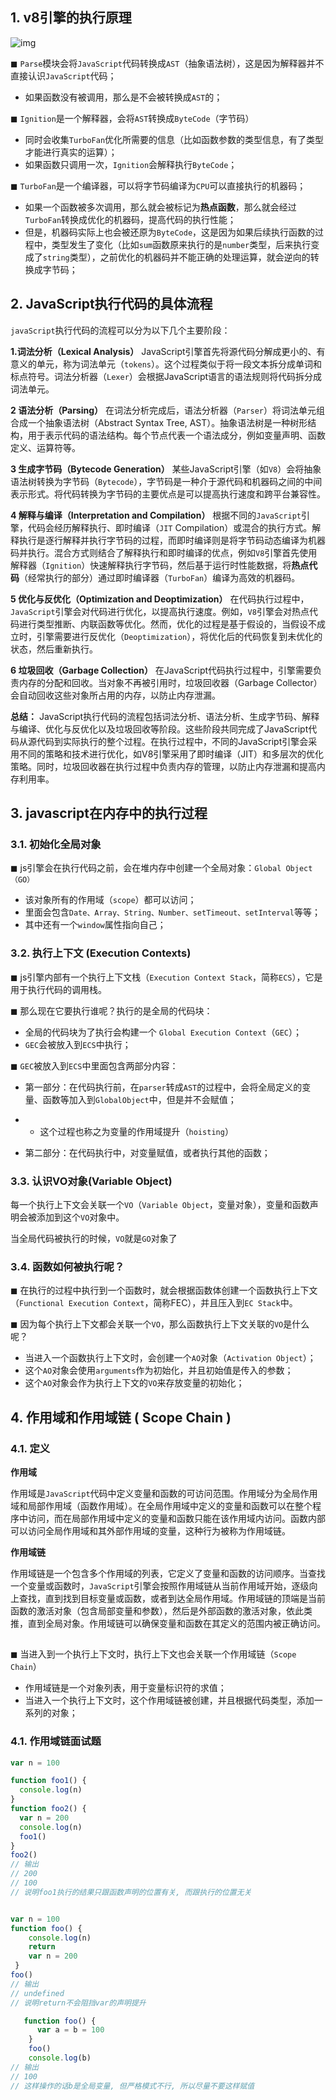 ## 1. v8引擎的执行原理

![img](https://cdn.nlark.com/yuque/0/2023/png/29006943/1681437539783-c73e472f-96f8-4163-8ffa-672e73798bc9.png)

◼ `Parse`模块会将`JavaScript`代码转换成`AST`（抽象语法树），这是因为解释器并不直接认识`JavaScript`代码；

- 如果函数没有被调用，那么是不会被转换成`AST`的；

◼ `Ignition`是一个解释器，会将`AST`转换成`ByteCode`（字节码）

- 同时会收集`TurboFan`优化所需要的信息（比如函数参数的类型信息，有了类型才能进行真实的运算）；
- 如果函数只调用一次，`Ignition`会解释执行`ByteCode`；

◼ `TurboFan`是一个编译器，可以将字节码编译为`CPU`可以直接执行的机器码；

- 如果一个函数被多次调用，那么就会被标记为**热点函数**，那么就会经过`TurboFan`转换成优化的机器码，提高代码的执行性能；
-  但是，机器码实际上也会被还原为`ByteCode`，这是因为如果后续执行函数的过程中，类型发生了变化（比如`sum`函数原来执行的是`number`类型，后来执行变成了`string`类型），之前优化的机器码并不能正确的处理运算，就会逆向的转换成字节码；



## 2. JavaScript执行代码的具体流程

`javaScript`执行代码的流程可以分为以下几个主要阶段：

**1.词法分析（Lexical Analysis）**
JavaScript引擎首先将源代码分解成更小的、有意义的单元，称为词法单元（`tokens`）。这个过程类似于将一段文本拆分成单词和标点符号。词法分析器（`Lexer`）会根据JavaScript语言的语法规则将代码拆分成词法单元。

**2 语法分析（Parsing）**
在词法分析完成后，语法分析器（`Parser`）将词法单元组合成一个抽象语法树（Abstract Syntax Tree, AST）。抽象语法树是一种树形结构，用于表示代码的语法结构。每个节点代表一个语法成分，例如变量声明、函数定义、运算符等。

**3 生成字节码（Bytecode Generation）**
某些JavaScript引擎（如`V8`）会将抽象语法树转换为字节码（`Bytecode`），字节码是一种介于源代码和机器码之间的中间表示形式。将代码转换为字节码的主要优点是可以提高执行速度和跨平台兼容性。

**4 解释与编译（Interpretation and Compilation）**
根据不同的`JavaScript`引擎，代码会经历解释执行、即时编译（`JIT` Compilation）或混合的执行方式。解释执行是逐行解释并执行字节码的过程，而即时编译则是将字节码动态编译为机器码并执行。混合方式则结合了解释执行和即时编译的优点，例如`V8`引擎首先使用解释器（`Ignition`）快速解释执行字节码，然后基于运行时性能数据，将**热点代码**（经常执行的部分）通过即时编译器（`TurboFan`）编译为高效的机器码。

**5 优化与反优化（Optimization and Deoptimization）**
在代码执行过程中，`JavaScript`引擎会对代码进行优化，以提高执行速度。例如，`V8`引擎会对热点代码进行类型推断、内联函数等优化。然而，优化的过程是基于假设的，当假设不成立时，引擎需要进行反优化（`Deoptimization`），将优化后的代码恢复到未优化的状态，然后重新执行。

**6 垃圾回收（Garbage Collection）**
在JavaScript代码执行过程中，引擎需要负责内存的分配和回收。当对象不再被引用时，垃圾回收器（Garbage Collector）会自动回收这些对象所占用的内存，以防止内存泄漏。

**总结：**
JavaScript执行代码的流程包括词法分析、语法分析、生成字节码、解释与编译、优化与反优化以及垃圾回收等阶段。这些阶段共同完成了JavaScript代码从源代码到实际执行的整个过程。在执行过程中，不同的JavaScript引擎会采用不同的策略和技术进行优化，如V8引擎采用了即时编译（JIT）和多层次的优化策略。同时，垃圾回收器在执行过程中负责内存的管理，以防止内存泄漏和提高内存利用率。






## 3. javascript在内存中的执行过程

### 3.1. 初始化全局对象

◼ js引擎会在执行代码之前，会在堆内存中创建一个全局对象：`Global Object（GO）`

- 该对象所有的作用域（`scope`）都可以访问；
- 里面会包含`Date、Array、String、Number、setTimeout、setInterval`等等；
- 其中还有一个`window`属性指向自己；



### 3.2. 执行上下文  (Execution Contexts)

◼ js引擎内部有一个执行上下文栈（`Execution Context Stack`，简称`ECS`），它是用于执行代码的调用栈。

◼ 那么现在它要执行谁呢？执行的是全局的代码块：

- 全局的代码块为了执行会构建一个 `Global Execution Context`（`GEC`）；
- `GEC`会被放入到`ECS`中执行；

◼ `GEC`被放入到`ECS`中里面包含两部分内容：

- 第一部分：在代码执行前，在`parser`转成`AST`的过程中，会将全局定义的变量、函数等加入到`GlobalObject`中，但是并不会赋值；

- -  这个过程也称之为变量的作用域提升（`hoisting`）

- 第二部分：在代码执行中，对变量赋值，或者执行其他的函数；



### 3.3. 认识VO对象(Variable Object)

每一个执行上下文会关联一个`VO`（`Variable Object`，变量对象），变量和函数声明会被添加到这个`VO`对象中。

当全局代码被执行的时候，`VO`就是`GO`对象了





### 3.4. 函数如何被执行呢？

◼ 在执行的过程中执行到一个函数时，就会根据函数体创建一个函数执行上下文（`Functional Execution Context`，简称FEC），并且压入到`EC Stack`中。

◼ 因为每个执行上下文都会关联一个`VO`，那么函数执行上下文关联的`VO`是什么呢？

- 当进入一个函数执行上下文时，会创建一个`AO`对象（`Activation Object`）；
- 这个`AO`对象会使用`arguments`作为初始化，并且初始值是传入的参数；
- 这个`AO`对象会作为执行上下文的`VO`来存放变量的初始化；



## 4. 作用域和作用域链 ( Scope Chain )



### 4.1. 定义

**作用域**

作用域是`JavaScript`代码中定义变量和函数的可访问范围。作用域分为全局作用域和局部作用域（函数作用域）。在全局作用域中定义的变量和函数可以在整个程序中访问，而在局部作用域中定义的变量和函数只能在该作用域内访问。函数内部可以访问全局作用域和其外部作用域的变量，这种行为被称为作用域链。



**作用域链**

作用域链是一个包含多个作用域的列表，它定义了变量和函数的访问顺序。当查找一个变量或函数时，`JavaScript`引擎会按照作用域链从当前作用域开始，逐级向上查找，直到找到目标变量或函数，或者到达全局作用域。作用域链的顶端是当前函数的激活对象（包含局部变量和参数），然后是外部函数的激活对象，依此类推，直到全局对象。作用域链可以确保变量和函数在其定义的范围内被正确访问。

## 

◼ 当进入到一个执行上下文时，执行上下文也会关联一个作用域链（`Scope Chain`）

- 作用域链是一个对象列表，用于变量标识符的求值；
- 当进入一个执行上下文时，这个作用域链被创建，并且根据代码类型，添加一系列的对象；





### 4.1. 作用域链面试题

```js
var n = 100

function foo1() {
  console.log(n)
}
function foo2() {
  var n = 200
  console.log(n)
  foo1()
}
foo2()  
// 输出
// 200
// 100
// 说明foo1执行的结果只跟函数声明的位置有关, 而跟执行的位置无关
```



```javascript

var n = 100
function foo() {
    console.log(n)
    return
    var n = 200
 }
foo() 
// 输出
// undefined
// 说明return不会阻挡var的声明提升
```



```js
   function foo() {
      var a = b = 100
    }
    foo()
    console.log(b)
// 输出
// 100
// 这样操作的话b是全局变量, 但严格模式不行, 所以尽量不要这样赋值
```

